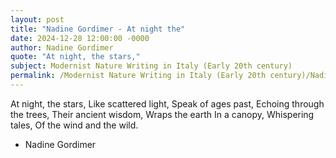 ```yaml
---
layout: post
title: "Nadine Gordimer - At night the"
date: 2024-12-28 12:00:00 -0000
author: Nadine Gordimer
quote: "At night, the stars,"
subject: Modernist Nature Writing in Italy (Early 20th century)
permalink: /Modernist Nature Writing in Italy (Early 20th century)/Nadine Gordimer/Nadine Gordimer - At night the
---
```


At night, the stars,
Like scattered light,
Speak of ages past,
Echoing through the trees,
Their ancient wisdom,
Wraps the earth
In a canopy,
Whispering tales,
Of the wind and the wild.


- Nadine Gordimer
